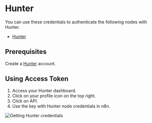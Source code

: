# Hunter

You can use these credentials to authenticate the following nodes with Hunter.
- [Hunter](/integrations/nodes/n8n-nodes-base.hunter/)

## Prerequisites

Create a [Hunter](https://www.hunter.io/) account.

## Using Access Token

1. Access your Hunter dashboard.
2. Click on your profile icon on the top right.
3. Click on API.
4. Use the key with Hunter node credentials in n8n.

![Getting Hunter credentials](/_images/integrations/credentials/hunter/using-access-token.gif)
